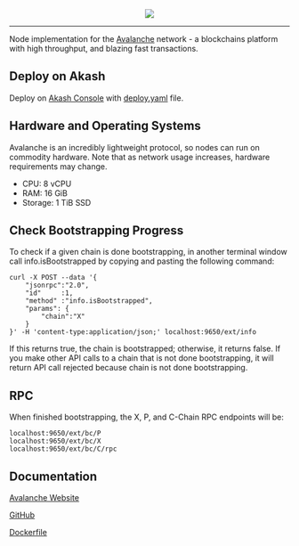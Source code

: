 <div align="center">
  <img src="https://github.com/ava-labs/avalanchego/blob/master/resources/AvalancheLogoRed.png?raw=true">
</div>

---

Node implementation for the [Avalanche](https://avax.network) network -
a blockchains platform with high throughput, and blazing fast transactions.

## Deploy on Akash
Deploy on [Akash Console](https://console.akash.network/) with [deploy.yaml](https://github.com/bobbyshmrd/awesome-akash/blob/avalanche/avalanche/deploy.yaml) file.

## Hardware and Operating Systems​
Avalanche is an incredibly lightweight protocol, so nodes can run on commodity hardware. Note that as network usage increases, hardware requirements may change.

- CPU: 8 vCPU
- RAM: 16 GiB
- Storage: 1 TiB SSD

## Check Bootstrapping Progress​
To check if a given chain is done bootstrapping, in another terminal window call info.isBootstrapped by copying and pasting the following command:

```
curl -X POST --data '{
    "jsonrpc":"2.0",
    "id"     :1,
    "method" :"info.isBootstrapped",
    "params": {
        "chain":"X"
    }
}' -H 'content-type:application/json;' localhost:9650/ext/info
```

If this returns true, the chain is bootstrapped; otherwise, it returns false. If you make other API calls to a chain that is not done bootstrapping, it will return API call rejected because chain is not done bootstrapping.

## RPC
When finished bootstrapping, the X, P, and C-Chain RPC endpoints will be:
```
localhost:9650/ext/bc/P
localhost:9650/ext/bc/X
localhost:9650/ext/bc/C/rpc
```

## Documentation
[Avalanche Website](https://docs.avax.network/nodes)

[GitHub](https://github.com/ava-labs/avalanchego/tree/master)

[Dockerfile](https://github.com/ava-labs/avalanchego/blob/master/Dockerfile)
